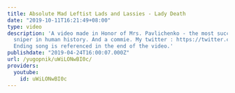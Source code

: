 ```yaml
---
title: Absolute Mad Leftist Lads and Lassies - Lady Death
date: "2019-10-11T16:21:49+08:00"
type: video
description: 'A video made in Honor of Mrs. Pavlichenko - the most successful female
  sniper in human history. And a commie. My twitter : https://twitter.com/yugopnik
  Ending song is referenced in the end of the video.'
publishdate: "2019-04-24T16:00:07.000Z"
url: /yugopnik/uWiLONwBI0c/
providers:
  youtube:
    id: uWiLONwBI0c
---
```

